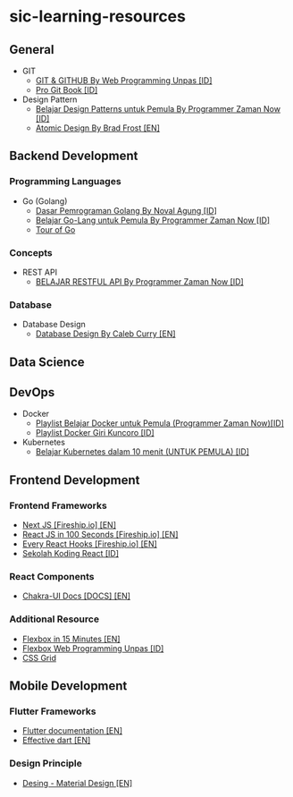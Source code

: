 # sic-learning-resources

## General
- GIT
  - [GIT & GITHUB By Web Programming Unpas [ID]](https://youtube.com/playlist?list=PLFIM0718LjIVknj6sgsSceMqlq242-jNf)
  - [Pro Git Book [ID]](https://git-scm.com/book/id/v2)
- Design Pattern
  - [Belajar Design Patterns untuk Pemula By Programmer Zaman Now [ID]](https://youtube.com/playlist?list=PL-CtdCApEFH_yiziXrQeogYOJzCmD8XLM)
  - [Atomic Design By Brad Frost [EN]](https://bradfrost.com/blog/post/atomic-web-design/)
## Backend Development
### Programming Languages
- Go (Golang)
  - [Dasar Pemrograman Golang By Noval Agung [ID]](https://github.com/novalagung/dasarpemrogramangolang)
  - [Belajar Go-Lang untuk Pemula By Programmer Zaman Now [ID]](https://youtube.com/playlist?list=PL-CtdCApEFH_t5_dtCQZgWJqWF45WRgZw)
  - [Tour of Go](https://go.dev/tour/welcome/1)
### Concepts
- REST API
  - [BELAJAR RESTFUL API By Programmer Zaman Now [ID]](https://youtube.com/playlist?list=PL-CtdCApEFH-g0XS7fraWEZ28M8DiykC4)
### Database
- Database Design
  - [Database Design By Caleb Curry [EN]](https://youtube.com/playlist?list=PL_c9BZzLwBRK0Pc28IdvPQizD2mJlgoID)

## Data Science

## DevOps
- Docker
  - [Playlist Belajar Docker untuk Pemula (Programmer Zaman Now)[ID]](https://www.youtube.com/playlist?list=PL-CtdCApEFH-A7jBmdertzbeACuQWvQao) 
  - [Playlist Docker Giri Kuncoro [ID]](https://www.youtube.com/watch?v=d2oOFasv0B4&list=PL4SGTPmSY0qkxCTe3Gd0wA-bQZChXhsNI&ab_channel=GiriKuncoro)
- Kubernetes
  - [Belajar Kubernetes dalam 10 menit (UNTUK PEMULA) [ID]](https://www.youtube.com/watch?v=1U7Zsazd96o&ab_channel=GiriKuncoro)

## Frontend Development
### Frontend Frameworks
- [Next JS [Fireship.io] [EN]](https://www.youtube.com/watch?v=Sklc_fQBmcs&t=557s)
- [React JS in 100 Seconds [Fireship.io] [EN]](https://www.youtube.com/watch?v=Tn6-PIqc4UM)
- [Every React Hooks [Fireship.io] [EN]](https://www.youtube.com/watch?v=Tn6-PIqc4UM)
- [Sekolah Koding React [ID]](https://www.youtube.com/watch?v=ZNVRETPPW24&list=PLCZlgfAG0GXALZIcEe2t3XVuQ50JYbsbA)

### React Components
- [Chakra-UI Docs [DOCS] [EN]](https://chakra-ui.com/docs/getting-started)

### Additional Resource
- [Flexbox in 15 Minutes [EN]](https://www.youtube.com/watch?v=fYq5PXgSsbE&t=483s)
- [Flexbox Web Programming Unpas [ID]](https://www.youtube.com/watch?v=-J372iDFU8Y)
- [CSS Grid](https://www.youtube.com/watch?v=uuOXPWCh-6o)

## Mobile Development
### Flutter Frameworks
- [Flutter documentation [EN]](https://github.com/SIC-Unud/sic-learning-resources)
- [Effective dart [EN]](https://dart.dev/guides/language/effective-dart)

### Design Principle
- [Desing - Material Design [EN]](https://material.io/design)
